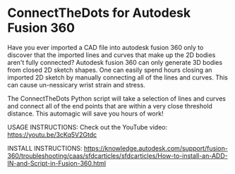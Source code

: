 # ConnectTheDots for Autodesk Fusion 360

Have you ever imported a CAD file into autodesk fusion 360 only to discover that the imported lines and curves that make up the 2D bodies aren't fully connected? Autodesk fusion 360 can only generate 3D bodies from closed 2D sketch shapes. One can easily spend hours closing an imported 2D sketch by manually connecting all of the lines and curves. This can cause un-nessicary wrist strain and stress.

The ConnectTheDots Python script will take a selection of lines and curves and connect all of the end points that are within a very close threshold distance. This automagic will save you hours of work!

USAGE INSTRUCTIONS:
Check out the YouTube video: https://youtu.be/3cKq5V2Gtdc

INSTALL INSTRUCTIONS:
https://knowledge.autodesk.com/support/fusion-360/troubleshooting/caas/sfdcarticles/sfdcarticles/How-to-install-an-ADD-IN-and-Script-in-Fusion-360.html
